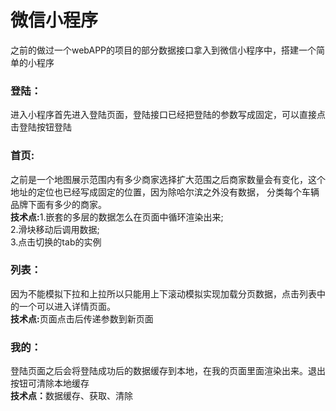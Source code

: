 # 微信小程序
<p>之前的做过一个webAPP的项目的部分数据接口拿入到微信小程序中，搭建一个简单的小程序</p>
<h3>登陆：</h3>
<p>进入小程序首先进入登陆页面，登陆接口已经把登陆的参数写成固定，可以直接点击登陆按钮登陆</p>
<h3>首页:</h3>
<p>之前是一个地图展示范围内有多少商家选择扩大范围之后商家数量会有变化，这个地址的定位也已经写成固定的位置，因为除哈尔滨之外没有数据，
分类每个车辆品牌下面有多少的商家。<br><b>技术点:</b>1.嵌套的多层的数据怎么在页面中循环渲染出来;<br>2.滑块移动后调用数据;<br>3.点击切换的tab的实例</p>
<h3>列表：</h3>
<p>因为不能模拟下拉和上拉所以只能用上下滚动模拟实现加载分页数据，点击列表中的一个可以进入详情页面。<br>
<b>技术点:</b>页面点击后传递参数到新页面</p>
<h3>我的：</h3>
<p>登陆页面之后会将登陆成功后的数据缓存到本地，在我的页面里面渲染出来。退出按钮可清除本地缓存<br><b>技术点：</b>数据缓存、获取、清除</p>

